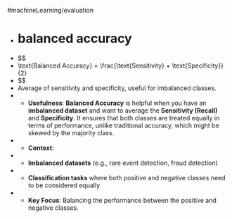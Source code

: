 #machineLearning/evaluation

- # balanced accuracy
- $$
- \text{Balanced Accuracy} = \frac{\text{Sensitivity} + \text{Specificity}}{2}
- $$
- Average of sensitivity and specificity, useful for imbalanced classes.
- - **Usefulness**: **Balanced Accuracy** is helpful when you have an **imbalanced dataset** and want to average the **Sensitivity (Recall)** and **Specificity**. It ensures that both classes are treated equally in terms of performance, unlike traditional accuracy, which might be skewed by the majority class.
- - **Context**:
- - **Imbalanced datasets** (e.g., rare event detection, fraud detection)
- - **Classification tasks** where both positive and negative classes need to be considered equally
- - **Key Focus**: Balancing the performance between the positive and negative classes.
